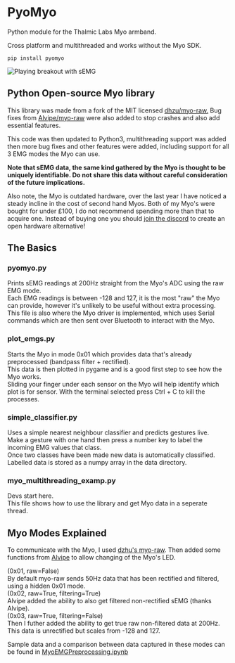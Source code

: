 # PyoMyo
Python module for the Thalmic Labs Myo armband. 

Cross platform and multithreaded and works without the Myo SDK. 

```
pip install pyomyo
```
![Playing breakout with sEMG](https://github.com/PerlinWarp/Neuro-Breakout/blob/main/media/Breakout.gif?raw=true "Breakout")


## Python Open-source Myo library

This library was made from a fork of the MIT licensed [dhzu/myo-raw.](https://github.com/dzhu/myo-raw)
Bug fixes from [Alvipe/myo-raw](https://github.com/Alvipe/myo-raw) were also added to stop crashes and also add essential features.  

This code was then updated to Python3, multithreading support was added then more bug fixes and other features were added, including support for all 3 EMG modes the Myo can use.  

**Note that sEMG data, the same kind gathered by the Myo is thought to be uniquely identifiable. Do not share this data without careful consideration of the future implications.**

Also note, the Myo is outdated hardware, over the last year I have noticed a steady incline in the cost of second hand Myos. Both of my Myo's were bought for under £100, I do not recommend spending more than that to acquire one. Instead of buying one you should [join the discord](https://discord.gg/rJGJYNKK) to create an open hardware alternative!

## The Basics  

### pyomyo.py
Prints sEMG readings at 200Hz straight from the Myo's ADC using the raw EMG mode.   
Each EMG readings is between -128 and 127, it is the most "raw" the Myo can provide, however it's unlikely to be useful without extra processing.
This file is also where the Myo driver is implemented, which uses Serial commands which are then sent over Bluetooth to interact with the Myo.

### plot_emgs.py
Starts the Myo in mode 0x01 which provides data that's already preprocessed (bandpass filter + rectified).  
This data is then plotted in pygame and is a good first step to see how the Myo works.  
Sliding your finger under each sensor on the Myo will help identify which plot is for sensor.
With the terminal selected press Ctrl + C to kill the processes.

### simple_classifier.py
Uses a simple nearest neighbour classifier and predicts gestures live.  
Make a gesture with one hand then press a number key to label the incoming EMG values that class.  
Once two classes have been made new data is automatically classified.
Labelled data is stored as a numpy array in the data directory.

### myo_multithreading_examp.py
Devs start here.  
This file shows how to use the library and get Myo data in a seperate thread.


## Myo Modes Explained
To communicate with the Myo, I used [dzhu's myo-raw](https://github.com/dzhu/myo-raw).
Then added some functions from [Alvipe](https://github.com/dzhu/myo-raw/pull/23) to allow changing of the Myo's LED.

(0x01, raw=False)  
By default myo-raw sends 50Hz data that has been rectified and filtered, using a hidden 0x01 mode.  
(0x02, raw=True, filtering=True)  
Alvipe added the ability to also get filtered non-rectified sEMG (thanks Alvipe).  
(0x03, raw=True, filtering=False)  
Then I futher added the ability to get true raw non-filtered data at 200Hz.
This data is unrectified but scales from -128 and 127.  

Sample data and a comparison between data captured in these modes can be found in [MyoEMGPreprocessing.ipynb](https://github.com/PerlinWarp/Neuro-Breakout/blob/main/Notebooks/MyoModesCompared/MyoEMGPreprocessing.ipynb)



